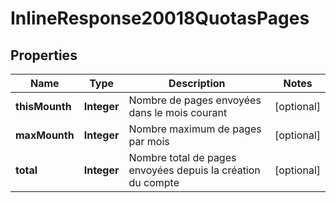 # InlineResponse20018QuotasPages

## Properties
Name | Type | Description | Notes
------------ | ------------- | ------------- | -------------
**thisMounth** | **Integer** | Nombre de pages envoyées dans le mois courant |  [optional]
**maxMounth** | **Integer** | Nombre maximum de pages par mois |  [optional]
**total** | **Integer** | Nombre total de pages envoyées depuis la création du compte |  [optional]
